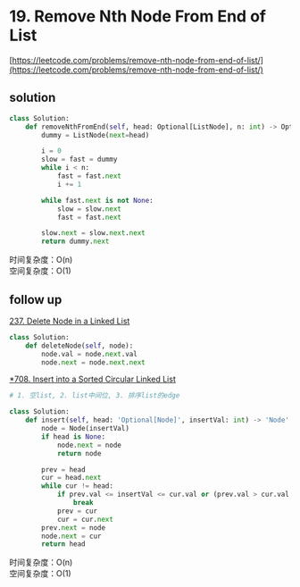 # 19. Remove Nth Node From End of List
[https://leetcode.com/problems/remove-nth-node-from-end-of-list/](https://leetcode.com/problems/remove-nth-node-from-end-of-list/)


## solution

```python
class Solution:
    def removeNthFromEnd(self, head: Optional[ListNode], n: int) -> Optional[ListNode]:
        dummy = ListNode(next=head)

        i = 0
        slow = fast = dummy
        while i < n:
            fast = fast.next
            i += 1

        while fast.next is not None:
            slow = slow.next
            fast = fast.next

        slow.next = slow.next.next
        return dummy.next
```
时间复杂度：O(n) <br>
空间复杂度：O(1)


## follow up

[237. Delete Node in a Linked List](https://leetcode.com/problems/delete-node-in-a-linked-list/description/)
```python
class Solution:
    def deleteNode(self, node):
        node.val = node.next.val
        node.next = node.next.next
```


[*708. Insert into a Sorted Circular Linked List](https://leetcode.com/problems/insert-into-a-sorted-circular-linked-list/description/)
```python
# 1. 空list, 2. list中间位, 3. 排序list的edge

class Solution:
    def insert(self, head: 'Optional[Node]', insertVal: int) -> 'Node':
        node = Node(insertVal)
        if head is None:
            node.next = node
            return node

        prev = head
        cur = head.next
        while cur != head:
            if prev.val <= insertVal <= cur.val or (prev.val > cur.val and (insertVal >= prev.val or insertVal <= cur.val)):
                break
            prev = cur
            cur = cur.next
        prev.next = node
        node.next = cur
        return head
```
时间复杂度：O(n) <br>
空间复杂度：O(1)
